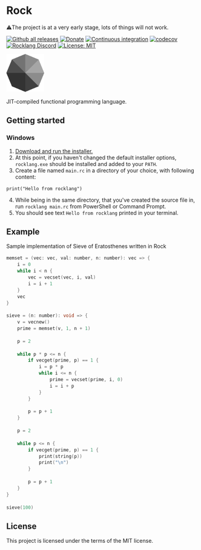 # Rock

⚠️The project is at a very early stage, lots of things will not work.

[![Github all releases](https://img.shields.io/github/downloads/jarkonik/rocklang/total.svg)](https://GitHub.com/jarkonik/rocklang/releases/)
[![Donate](https://img.shields.io/badge/Donate-PayPal-green.svg)](https://www.paypal.com/donate?hosted_button_id=Y25KDXY4LJYQ2)
[![Continuous integration](https://github.com/jarkonik/rocklang/actions/workflows/main.yml/badge.svg)](https://github.com/jarkonik/rocklang/actions/workflows/main.yml)
[![codecov](https://codecov.io/gh/jarkonik/rocklang/branch/main/graph/badge.svg?token=DW07IRWGG0)](https://codecov.io/gh/jarkonik/rocklang)
[![Rocklang
Discord](https://badgen.net/discord/members/NK3baHRTve)](https://discord.gg/NK3baHRTve)
[![License: MIT](https://img.shields.io/badge/License-MIT-yellow.svg)](https://opensource.org/licenses/MIT)

<img src="./rock.svg" width="100" height="100">

JIT-compiled functional programming language.

## Getting started

### Windows

1. [Download and run the installer.](https://github.com/jarkonik/rocklang/releases/latest/download/rocklang-windows-latest.msi)
2. At this point, if you haven't changed the default installer options,
   `rocklang.exe` should be installed and added to your `PATH`.
3. Create a file named `main.rc` in a directory of your choice, with following
   content:
```
print("Hello from rocklang")
```
4. While being in the same directory, that you've created the source file in, run `rocklang main.rc` from PowerShell or
   Command Prompt.
5. You should see text `Hello from rocklang` printed in your terminal.

## Example

Sample implementation of Sieve of Eratosthenes written in Rock

```c
memset = (vec: vec, val: number, n: number): vec => {
	i = 0
	while i < n {
		vec = vecset(vec, i, val)
		i = i + 1
	}
	vec
}

sieve = (n: number): void => {
	v = vecnew()
	prime = memset(v, 1, n + 1)

	p = 2

	while p * p <= n {
		if vecget(prime, p) == 1 {
			i = p * p
			while i <= n {
				prime = vecset(prime, i, 0)
				i = i + p
			}
		}

		p = p + 1
	}

	p = 2

	while p <= n {
		if vecget(prime, p) == 1 {
			print(string(p))
			print("\n")
		}

		p = p + 1
	}
}

sieve(100)
```

## License

This project is licensed under the terms of the MIT license.
